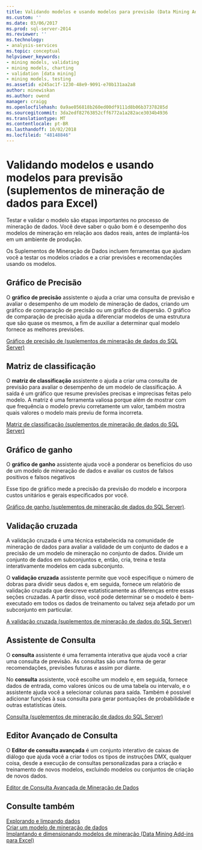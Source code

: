 ```yaml
---
title: Validando modelos e usando modelos para previsão (Data Mining Add-ins para Excel) | Microsoft Docs
ms.custom: ''
ms.date: 03/06/2017
ms.prod: sql-server-2014
ms.reviewer: ''
ms.technology:
- analysis-services
ms.topic: conceptual
helpviewer_keywords:
- mining models, validating
- mining models, charting
- validation [data mining]
- mining models, testing
ms.assetid: e245ac1f-1230-48e9-9091-e70b131aa2a8
author: minewiskan
ms.author: owend
manager: craigg
ms.openlocfilehash: 0a9ae056818b260ed00df9111d8b06b37378285d
ms.sourcegitcommit: 3da2edf82763852cff6772a1a282ace3034b4936
ms.translationtype: MT
ms.contentlocale: pt-BR
ms.lasthandoff: 10/02/2018
ms.locfileid: "48148846"
---
```

# <a name="validating-models-and-using-models-for-prediction-data-mining-add-ins-for-excel"></a>Validando modelos e usando modelos para previsão (suplementos de mineração de dados para Excel)
  Testar e validar o modelo são etapas importantes no processo de mineração de dados. Você deve saber o quão bom é o desempenho dos modelos de mineração em relação aos dados reais, antes de implantá-los em um ambiente de produção.  
  
 Os Suplementos de Mineração de Dados incluem ferramentas que ajudam você a testar os modelos criados e a criar previsões e recomendações usando os modelos.  
  
## <a name="accuracy-chart"></a>Gráfico de Precisão  
 O **gráfico de precisão** assistente o ajuda a criar uma consulta de previsão e avaliar o desempenho de um modelo de mineração de dados, criando um gráfico de comparação de precisão ou um gráfico de dispersão. O gráfico de comparação de precisão ajuda a diferenciar modelos de uma estrutura que são quase os mesmos, a fim de auxiliar a determinar qual modelo fornece as melhores previsões.  
  
 [Gráfico de precisão de &#40;suplementos de mineração de dados do SQL Server&#41;](accuracy-chart-sql-server-data-mining-add-ins.md)  
  
## <a name="classification-matrix"></a>Matriz de classificação  
 O **matriz de classificação** assistente o ajuda a criar uma consulta de previsão para avaliar o desempenho de um modelo de classificação. A saída é um gráfico que resume previsões precisas e imprecisas feitas pelo modelo. A matriz é uma ferramenta valiosa porque além de mostrar com que frequência o modelo previu corretamente um valor, também mostra quais valores o modelo mais previu de forma incorreta.  
  
 [Matriz de classificação &#40;suplementos de mineração de dados do SQL Server&#41;](classification-matrix-sql-server-data-mining-add-ins.md)  
  
## <a name="profit-chart"></a>Gráfico de ganho  
 O **gráfico de ganho** assistente ajuda você a ponderar os benefícios do uso de um modelo de mineração de dados e avaliar os custos de falsos positivos e falsos negativos  
  
 Esse tipo de gráfico mede a precisão da previsão do modelo e incorpora custos unitários e gerais especificados por você.  
  
 [Gráfico de ganho &#40;suplementos de mineração de dados do SQL Server&#41;](profit-chart-sql-server-data-mining-add-ins.md).  
  
## <a name="cross-validation"></a>Validação cruzada  
 A validação cruzada é uma técnica estabelecida na comunidade de mineração de dados para avaliar a validade de um conjunto de dados e a precisão de um modelo de mineração no conjunto de dados. Divide um conjunto de dados em subconjuntos e, então, cria, treina e testa interativamente modelos em cada subconjunto.  
  
 O **validação cruzada** assistente permite que você especifique o número de dobras para dividir seus dados e, em seguida, fornece um relatório de validação cruzada que descreve estatisticamente as diferenças entre essas seções cruzadas. A partir disso, você pode determinar se o modelo é bem-executado em todos os dados de treinamento ou talvez seja afetado por um subconjunto em particular.  
  
 [A validação cruzada &#40;suplementos de mineração de dados do SQL Server&#41;](cross-validation-sql-server-data-mining-add-ins.md)  
  
## <a name="query-wizard"></a>Assistente de Consulta  
 O **consulta** assistente é uma ferramenta interativa que ajuda você a criar uma consulta de previsão. As consultas são uma forma de gerar recomendações, previsões futuras e assim por diante.  
  
 No **consulta** assistente, você escolhe um modelo e, em seguida, fornece dados de entrada, como valores únicos ou de uma tabela ou intervalo, e o assistente ajuda você a selecionar colunas para saída. Também é possível adicionar funções à sua consulta para gerar pontuações de probabilidade e outras estatísticas úteis.  
  
 [Consulta &#40;suplementos de mineração de dados do SQL Server&#41;](query-sql-server-data-mining-add-ins.md)  
  
## <a name="advanced-query-editor"></a>Editor Avançado de Consulta  
 O **Editor de consulta avançada** é um conjunto interativo de caixas de diálogo que ajuda você a criar todos os tipos de instruções DMX, qualquer coisa, desde a execução de consultas personalizadas para a criação e treinamento de novos modelos, excluindo modelos ou conjuntos de criação de novos dados.  
  
 [Editor de Consulta Avançada de Mineração de Dados](advanced-data-mining-query-editor.md)  
  
## <a name="see-also"></a>Consulte também  
 [Explorando e limpando dados](exploring-and-cleaning-data.md)   
 [Criar um modelo de mineração de dados](creating-a-data-mining-model.md)   
 [Implantando e dimensionando modelos de mineração &#40;Data Mining Add-ins para Excel&#41;](deploying-and-scaling-mining-models-data-mining-add-ins-for-excel.md)  
  
  
